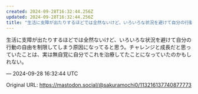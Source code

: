 ```yaml
---
created: 2024-09-28T16:32:44.256Z
updated: 2024-09-28T16:32:44.256Z
title: "生活に支障が出たりするほどでは全然ないけど、いろいろな状況を避けて自分の行動の自[...]"
---
```


<p>生活に支障が出たりするほどでは全然ないけど、いろいろな状況を避けて自分の行動の自由を制限してしまう原因になってると思う。チャレンジと成長だと思っていたことは、実は無自覚に自分でこれを治療してたことになっていたのかもしれない。</p>

&mdash; 2024-09-28 16:32:44 UTC

Original URL: https://mastodon.social/@sakuramochi0/113216137740877773
